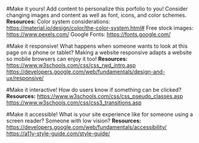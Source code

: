 
#Make it yours!
Add content to personalize this porfolio to you!
Consider changing images and content as well as font, icons, and color schemes.
**Resources:**
Color system considerations: https://material.io/design/color/the-color-system.html#
Free stock images: https://www.pexels.com/
Google Fonts: https://fonts.google.com/

#Make it responsive! 
What happens when someone wants to look at this page on a phone or tablet? Making a website responsive adapts a website so mobile browsers can enjoy it too!
**Resources:**
https://www.w3schools.com/css/css_rwd_intro.asp
https://developers.google.com/web/fundamentals/design-and-ux/responsive/

#Make it interactive!
How do users know if something can be clicked?
**Resources:**
https://www.w3schools.com/css/css_pseudo_classes.asp
https://www.w3schools.com/css/css3_transitions.asp

#Make it accessible!
What is your site experience like for someone using a screen reader? Someone with low vision?
**Resources:**
https://developers.google.com/web/fundamentals/accessibility/
https://a11y-style-guide.com/style-guide/